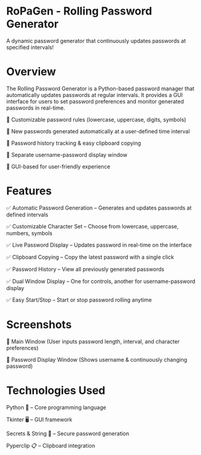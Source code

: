 # RoPaGen - Rolling Password Generator
A dynamic password generator that continuously updates passwords at specified intervals!

# Overview
The Rolling Password Generator is a Python-based password manager that automatically updates passwords at regular intervals. It provides a GUI interface for users to set password preferences and monitor generated passwords in real-time.

🔹 Customizable password rules (lowercase, uppercase, digits, symbols)

🔹 New passwords generated automatically at a user-defined time interval

🔹 Password history tracking & easy clipboard copying

🔹 Separate username-password display window

🔹 GUI-based for user-friendly experience

# Features
✅ Automatic Password Generation – Generates and updates passwords at defined intervals

✅ Customizable Character Set – Choose from lowercase, uppercase, numbers, symbols

✅ Live Password Display – Updates password in real-time on the interface

✅ Clipboard Copying – Copy the latest password with a single click

✅ Password History – View all previously generated passwords

✅ Dual Window Display – One for controls, another for username-password display

✅ Easy Start/Stop – Start or stop password rolling anytime


# Screenshots
🔹 Main Window
(User inputs password length, interval, and character preferences)

🔹 Password Display Window
(Shows username & continuously changing password)

# Technologies Used
Python 🐍 – Core programming language

Tkinter 🖥️ – GUI framework

Secrets & String 🔑 – Secure password generation

Pyperclip 📋 – Clipboard integration

